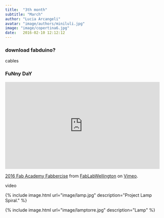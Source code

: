 ```yaml
---
title:  "3th month"
subtitle: "March"
author: "Lucia Arcangeli"
avatar: "image/authors/miniluli.jpg"
image: "image/copertina6.jpg"
date:   2016-02-10 12:12:12
---
```


### download fabduino?

cables

### FuNny DaY


<iframe src="https://player.vimeo.com/video/158287252" width="500" height="281" frameborder="0" webkitallowfullscreen mozallowfullscreen allowfullscreen></iframe>
<p><a href="https://vimeo.com/158287252">2016 Fab Academy Fabbercise</a> from <a href="https://vimeo.com/user23516913">FabLabWellington</a> on <a href="https://vimeo.com">Vimeo</a>.</p>


video 



{% include image.html url="image/lamp.jpg" description="Project Lamp Spiral." %}


{% include image.html url="image/lamptorre.jpg" description="Lamp" %}